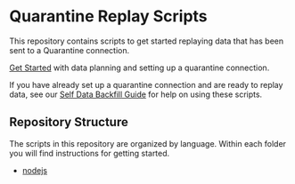 # Quarantine Replay Scripts

This repository contains scripts to get started replaying data that has been sent to a Quarantine connection.

[Get Started](https://docs.mparticle.com/developers/data-master/#getting-started) with data planning and setting up a quarantine connection.

If you have already set up a quarantine connection and are ready to replay data, see our [Self Data Backfill Guide](https://docs.mparticle.com/developers/data-master/self-data-backfill-guide) for help on using these scripts.

## Repository Structure

The scripts in this repository are organized by language.  Within each folder you will find instructions for getting started.

* [nodejs](./nodejs)